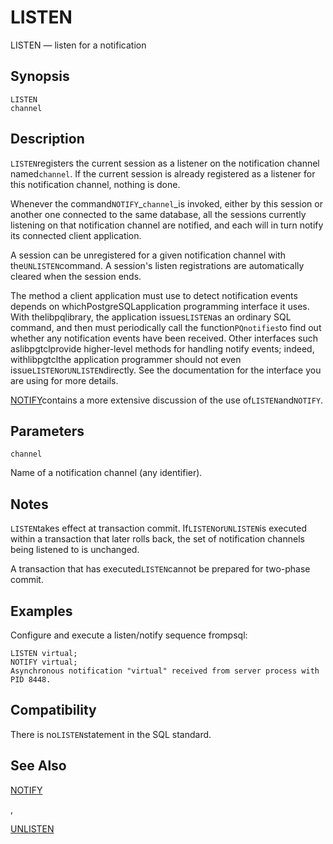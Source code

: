 # LISTEN

LISTEN — listen for a notification

## Synopsis

```text
LISTEN 
channel
```

## Description

`LISTEN`registers the current session as a listener on the notification channel named`channel`. If the current session is already registered as a listener for this notification channel, nothing is done.

Whenever the command`NOTIFY`\_`channel`\_is invoked, either by this session or another one connected to the same database, all the sessions currently listening on that notification channel are notified, and each will in turn notify its connected client application.

A session can be unregistered for a given notification channel with the`UNLISTEN`command. A session's listen registrations are automatically cleared when the session ends.

The method a client application must use to detect notification events depends on whichPostgreSQLapplication programming interface it uses. With thelibpqlibrary, the application issues`LISTEN`as an ordinary SQL command, and then must periodically call the function`PQnotifies`to find out whether any notification events have been received. Other interfaces such aslibpgtclprovide higher-level methods for handling notify events; indeed, withlibpgtclthe application programmer should not even issue`LISTEN`or`UNLISTEN`directly. See the documentation for the interface you are using for more details.

[NOTIFY](https://www.postgresql.org/docs/10/static/sql-notify.html)contains a more extensive discussion of the use of`LISTEN`and`NOTIFY`.

## Parameters

`channel`

Name of a notification channel \(any identifier\).

## Notes

`LISTEN`takes effect at transaction commit. If`LISTEN`or`UNLISTEN`is executed within a transaction that later rolls back, the set of notification channels being listened to is unchanged.

A transaction that has executed`LISTEN`cannot be prepared for two-phase commit.

## Examples

Configure and execute a listen/notify sequence frompsql:

```text
LISTEN virtual;
NOTIFY virtual;
Asynchronous notification "virtual" received from server process with PID 8448.
```

## Compatibility

There is no`LISTEN`statement in the SQL standard.

## See Also

[NOTIFY](https://www.postgresql.org/docs/10/static/sql-notify.html)

,

[UNLISTEN](https://www.postgresql.org/docs/10/static/sql-unlisten.html)

